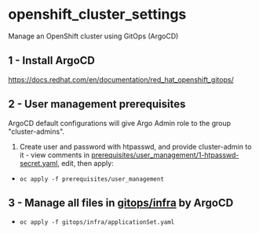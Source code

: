 # openshift_cluster_settings

Manage an OpenShift cluster using GitOps (ArgoCD)

## 1 - Install ArgoCD

https://docs.redhat.com/en/documentation/red_hat_openshift_gitops/


## 2 - User management prerequisites

ArgoCD default configurations will give Argo Admin role to the group "cluster-admins".

1. Create user and password with htpasswd, and provide cluster-admin to it - view comments in [prerequisites/user_management/1-htpasswd-secret.yaml](prerequisites/user_management/1-htpasswd-secret.yaml), edit, then apply:
  
-  `oc apply -f prerequisites/user_management`


## 3 - Manage all files in [gitops/infra](gitops/infra) by ArgoCD

- `oc apply -f gitops/infra/applicationSet.yaml`
